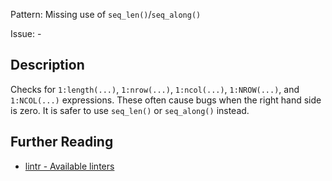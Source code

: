 Pattern: Missing use of `seq_len()`/`seq_along()`

Issue: -

## Description

Checks for `1:length(...)`, `1:nrow(...)`, `1:ncol(...)`, `1:NROW(...)`, and `1:NCOL(...)` expressions. These often cause bugs when the right hand side is zero. It is safer to use `seq_len()` or `seq_along()` instead.

## Further Reading

* [lintr - Available linters](https://lintr.r-lib.org/reference/index.html)